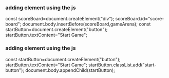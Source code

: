  ###  adding element using the js  ###
 const scoreBoard=document.createElement("div");
        scoreBoard.id="score-board";
        document.body.insertBefore(scoreBoard,gameArena);
        const startButton=document.createElement("button");
        startButton.textContent="Start Game";

 ###  adding element using the js  ###

  const startButton=document.createElement("button");
        startButton.textContent="Start Game";
        startButton.classList.add("start-button");
        document.body.appendChild(startButton);